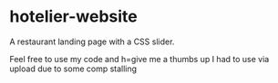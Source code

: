 # hotelier-website
A restaurant landing page with  a CSS slider.


Feel free to use my code and h=give me a thumbs up
I had to use via upload due to some comp stalling

